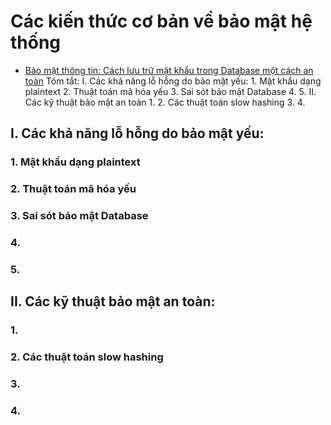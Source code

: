 # Các kiến thức cơ bản về bảo mật hệ thống
- [Bảo mật thông tin: Cách lưu trữ mật khẩu trong Database một cách an toàn](https://200lab.io/blog/bao-mat-thong-tin-cach-luu-tru-mat-khau-trong-database-mot-cach-an-toan/)
     Tóm tắt:
        I. Các khả năng lỗ hỗng do bảo mật yếu:
            1. Mật khẩu dạng plaintext 
            2. Thuật toán mã hóa yếu
            3. Sai sót bảo mật Database
            4. 
            5. 
        II. Các kỹ thuật bảo mật an toàn
            1. 
            2. Các thuật toán slow hashing 
            3. 
            4. 
## I. Các khả năng lỗ hỗng do bảo mật yếu: 
### 1. Mật khẩu dạng plaintext 
### 2. Thuật toán mã hóa yếu
### 3. Sai sót bảo mật Database
### 4.
### 5.
## II. Các kỹ thuật bảo mật an toàn: 
### 1. 
### 2. Các thuật toán slow hashing 
### 3. 
### 4. 


